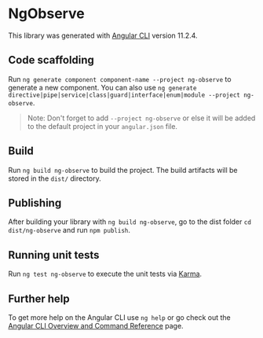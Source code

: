 # NgObserve

This library was generated with [Angular CLI](https://github.com/angular/angular-cli) version 11.2.4.

## Code scaffolding

Run `ng generate component component-name --project ng-observe` to generate a new component. You can also use `ng generate directive|pipe|service|class|guard|interface|enum|module --project ng-observe`.
> Note: Don't forget to add `--project ng-observe` or else it will be added to the default project in your `angular.json` file. 

## Build

Run `ng build ng-observe` to build the project. The build artifacts will be stored in the `dist/` directory.

## Publishing

After building your library with `ng build ng-observe`, go to the dist folder `cd dist/ng-observe` and run `npm publish`.

## Running unit tests

Run `ng test ng-observe` to execute the unit tests via [Karma](https://karma-runner.github.io).

## Further help

To get more help on the Angular CLI use `ng help` or go check out the [Angular CLI Overview and Command Reference](https://angular.io/cli) page.
